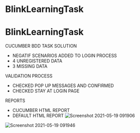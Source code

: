 # BlinkLearningTask
# BlinkLearningTask
CUCUMBER BDD TASK SOLUTION
  * NEGATIF SCENARIOS ADDED TO LOGIN PROCESS
  * 4 UNREGISTERED DATA
  * 3 MISSING DATA
 
VALIDATION PROCESS
  * CHECKED POP UP MESSAGES AND CONFIRMED
  * CHECKED STAY AT LOGIN PAGE

REPORTS
  * CUCUMBER HTML REPORT
  * DEFAULT HTML REPORT
![Screenshot 2021-05-19 091906](https://user-images.githubusercontent.com/81242487/118771951-72222900-b883-11eb-82d4-b87dca8736a5.png)

![Screenshot 2021-05-19 091946](https://user-images.githubusercontent.com/81242487/118771968-78b0a080-b883-11eb-9804-42ffbf866971.png)
